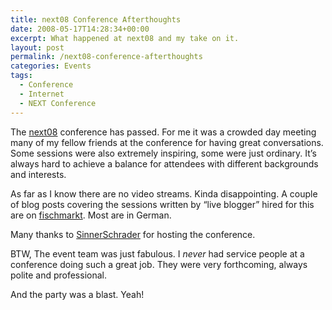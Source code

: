 ```yaml
---
title: next08 Conference Afterthoughts
date: 2008-05-17T14:28:34+00:00
excerpt: What happened at next08 and my take on it.
layout: post
permalink: /next08-conference-afterthoughts
categories: Events
tags:
  - Conference
  - Internet
  - NEXT Conference
---
```

The [next08](https://nextconf.eu/) conference has passed. For me it was a crowded day meeting many of my fellow friends at the conference for having great conversations. Some sessions were also extremely inspiring, some were just ordinary. It’s always hard to achieve a balance for attendees with different backgrounds and interests.

As far as I know there are no video streams. Kinda disappointing. A couple of blog posts covering the sessions written by “live blogger” hired for this are on [fischmarkt](http://fischmarkt.de/). Most are in German.

Many thanks to [SinnerSchrader](https://sinnerschrader.com/) for hosting the conference.

BTW, The event team was just fabulous. I _never_ had service people at a conference doing such a great job. They were very forthcoming, always polite and professional.

And the party was a blast. Yeah!